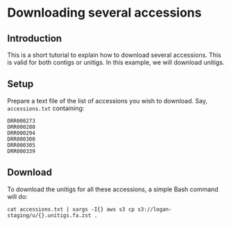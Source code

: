 # Downloading several accessions

## Introduction

This is a short tutorial to explain how to download several accessions. This is valid for both contigs or unitigs. In this example, we will download unitigs.

## Setup

Prepare a text file of the list of accessions you wish to download. Say, `accessions.txt` containing:

```
DRR000273
DRR000280
DRR000294
DRR000300
DRR000305
DRR000339
```

## Download

To download the unitigs for all these accessions, a simple Bash command will do:

```
cat accessions.txt | xargs -I{} aws s3 cp s3://logan-staging/u/{}.unitigs.fa.zst .
```
